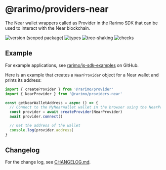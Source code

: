 # @rarimo/providers-near
The Near wallet wrappers called as Provider in the Rarimo SDK that can be used to interact with the Near blockchain.

![version (scoped package)](https://badgen.net/npm/v/@rarimo/providers-near)
![types](https://badgen.net/npm/types/@rarimo/providers-near)
![tree-shaking](https://badgen.net/bundlephobia/tree-shaking/@rarimo/providers-near)
![checks](https://badgen.net/github/checks/rarimo/js-sdk/main)

## Example

For example applications, see [rarimo/js-sdk-examples](https://github.com/rarimo/js-sdk-examples/) on GitHub.

Here is an example that creates a `NearProvider` object for a Near wallet and prints its address:

```js
import { createProvider } from '@rarimo/provider'
import { NearProvider } from '@rarimo/providers-near'

const getNearWalletAddress = async () => {
  // Connect to the MyNearWallet wallet in the browser using the NearProvider interface to limit bundle size.
  const provider = await createProvider(NearProvider)
  await provider.connect()

  // Get the address of the wallet
  console.log(provider.address)
}
```

## Changelog

For the change log, see [CHANGELOG.md](https://github.com/rarimo/js-sdk/blob/main/CHANGELOG.md).
